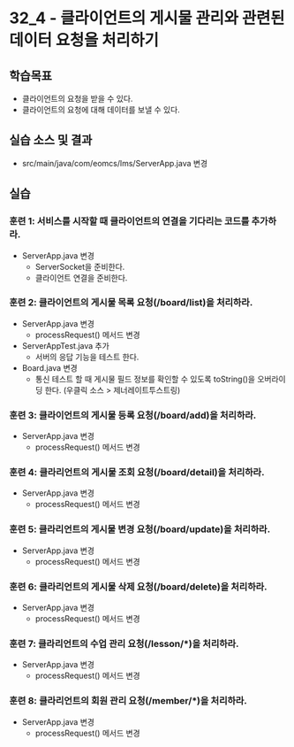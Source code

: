 # 32_4 - 클라이언트의 게시물 관리와 관련된 데이터 요청을 처리하기 

## 학습목표

- 클라이언트의 요청을 받을 수 있다.
- 클라이언트의 요청에 대해 데이터를 보낼 수 있다.

## 실습 소스 및 결과

- src/main/java/com/eomcs/lms/ServerApp.java 변경

## 실습  

### 훈련 1: 서비스를 시작할 때 클라이언트의 연결을 기다리는 코드를 추가하라.

- ServerApp.java 변경
  - ServerSocket을 준비한다.
  - 클라이언트 연결을 준비한다.
  
### 훈련 2: 클라이언트의 게시물 목록 요청(/board/list)을 처리하라.

- ServerApp.java 변경
  - processRequest() 메서드 변경
- ServerAppTest.java 추가
  - 서버의 응답 기능을 테스트 한다.
- Board.java 변경
  - 통신 테스트 할 때 게시물 필드 정보를 확인할 수 있도록 toString()을 오버라이딩 한다.
   (우클릭 소스 > 제너레이트투스트링)

### 훈련 3: 클라이언트의 게시물 등록 요청(/board/add)을 처리하라.

- ServerApp.java 변경
  - processRequest() 메서드 변경

### 훈련 4: 클라리언트의 게시물 조회 요청(/board/detail)을 처리하라.

- ServerApp.java 변경
  - processRequest() 메서드 변경
  
### 훈련 5: 클라리언트의 게시물 변경 요청(/board/update)을 처리하라.

- ServerApp.java 변경
  - processRequest() 메서드 변경  
  
### 훈련 6: 클라리언트의 게시물 삭제 요청(/board/delete)을 처리하라.

- ServerApp.java 변경
  - processRequest() 메서드 변경  

### 훈련 7: 클라리언트의 수업 관리 요청(/lesson/*)을 처리하라.

- ServerApp.java 변경
  - processRequest() 메서드 변경  
  
### 훈련 8: 클라리언트의 회원 관리 요청(/member/*)을 처리하라.

- ServerApp.java 변경
  - processRequest() 메서드 변경  